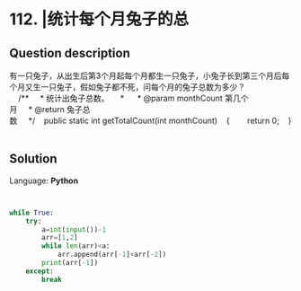 # 112. |统计每个月兔子的总

## Question description


有一只兔子，从出生后第3个月起每个月都生一只兔子，小兔子长到第三个月后每个月又生一只兔子，假如兔子都不死，问每个月的兔子总数为多少？
 
    /**     * 统计出兔子总数。     *      * @param monthCount 第几个月     * @return 兔子总数     */    public static int getTotalCount(int monthCount)    {        return 0;    }
 
 


## Solution

Language: **Python**

```Python


while True:
    try:
        a=int(input())-1
        arr=[1,2]
        while len(arr)<a:
            arr.append(arr[-1]+arr[-2])
        print(arr[-1])
    except:
        break
```


